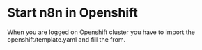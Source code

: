 # Start n8n in Openshift

When you are logged on Openshift cluster you have to import the openshift/template.yaml and fill the from.
